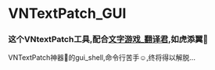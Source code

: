 # VNTextPatch_GUI
### 这个VNtextPatch工具,配合[文字游戏_翻译君](https://github.com/sh2288/transer),如虎添翼🚀
VNTextPatch神器🚀的gui_shell,命令行苦手☺,终将得以解脱...
